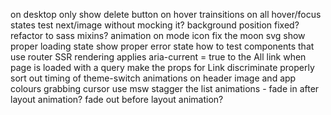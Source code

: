 on desktop only show delete button on hover
trainsitions on all hover/focus states
test next/image without mocking it?
background position fixed?
refactor to sass mixins?
animation on mode icon
fix the moon svg
show proper loading state
show proper error state
how to test components that use router
SSR rendering applies aria-current = true to the All link when page is loaded with a query
make the props for Link discriminate properly
sort out timing of theme-switch animations on header image and app colours
grabbing cursor
use msw
stagger the list animations - fade in after layout animation? fade out before layout animation?
